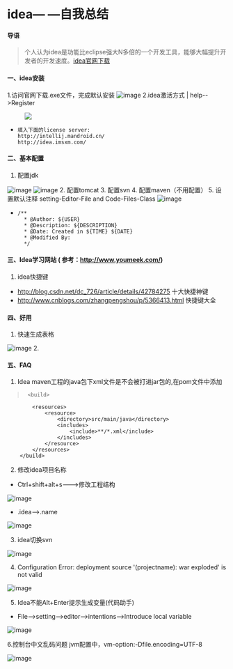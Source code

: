 # idea— —自我总结
#### 导语  
> 个人认为idea是功能比eclipse强大N多倍的一个开发工具，能够大幅提升开发者的开发速度。[idea官网下载](https://www.jetbrains.com/idea//)
#### 一、idea安装
1.访问官网下载.exe文件，完成默认安装
![image](https://github.com/chenjxJava/photos/blob/master/idea/20171121144825.png?raw=true)
2.idea激活方式 | help-->Register 

<html>
<div style="margin-left:40px">
<img src="https://github.com/chenjxJava/photos/blob/master/idea/20171121152329.png?raw=true"/>
</div>
</html>

-     填入下面的license server:
	  http://intellij.mandroid.cn/
      http://idea.imsxm.com/

#### 二、基本配置
1. 配置jdk

![image](https://github.com/chenjxJava/photos/blob/master/idea/idea_jdk1.png?raw=true)
![image](https://github.com/chenjxJava/photos/blob/master/idea/idea_jdk2.png?raw=true)
2. 配置tomcat
3. 配置svn
4. 配置maven（不用配置）
5. 设置默认注释 setting-Editor-File and Code-Files-Class
![image](https://github.com/chenjxJava/photos/blob/master/idea/idea_comment.png?raw=true)
-     /** 
    	* @Author: ${USER}
    	* @Description: ${DESCRIPTION}
    	* @Date: Created in ${TIME} ${DATE}
    	* @Modified By:
    	*/
#### 三、Idea学习网站 ( 参考：http://www.youmeek.com/)
1. idea快捷键
* http://blog.csdn.net/dc_726/article/details/42784275 十大快捷神键
* http://www.cnblogs.com/zhangpengshou/p/5366413.html 快捷键大全


#### 四、好用
1. 快速生成表格

![image](https://github.com/chenjxJava/photos/blob/master/idea//idea%E5%BF%AB%E9%80%9F%E7%94%9F%E6%88%90%E8%A1%A8%E6%A0%BC.gif?raw=true)
2. 

#### 五、FAQ
1. Idea maven工程的java包下xml文件是不会被打进jar包的,在pom文件中添加
>      <build>
    		<resources>
    			<resource>
    		    	<directory>src/main/java</directory>
    				<includes>
    					<include>**/*.xml</include>
    				</includes>
    			</resource>
    		</resources>
    	</build>

2. 修改idea项目名称

- Ctrl+shift+alt+s--->修改工程结构

![image](https://github.com/chenjxJava/photos/blob/master/idea/idea_pro_modu_name.png?raw=true)
-  .idea-->.name
 
![image](https://github.com/chenjxJava/photos/blob/master/idea/idea_project_name.png?raw=true)
 
3. idea切换svn

![image](https://github.com/chenjxJava/photos/blob/master/idea/idea_svn_change.png?raw=true)
 
4. Configuration Error: deployment source '(projectname): war exploded' is not valid

![image](https://github.com/chenjxJava/photos/blob/master/idea/idea_make_artifact.png?raw=true)
 
5. Idea不能Alt+Enter提示生成变量(代码助手)
- File-->setting-->editor-->intentions-->Introduce local variable

![image](https://github.com/chenjxJava/photos/blob/master/idea/idea_code_intentions.png?raw=true)

6.控制台中文乱码问题
jvm配置中，vm-option:-Dfile.encoding=UTF-8

![image](https://github.com/chenjxJava/photos/blob/master/idea/%E6%8E%A7%E5%88%B6%E5%8F%B0%E4%B8%AD%E6%96%87%E4%B9%B1%E7%A0%81%E9%97%AE%E9%A2%98.png?raw=true)



 















